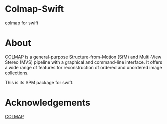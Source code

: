 # Colmap-Swift
colmap for swift

# About 
[COLMAP](https://github.com/colmap/colmap) is a general-purpose Structure-from-Motion (SfM) and Multi-View Stereo (MVS) pipeline with a graphical and command-line interface. It offers a wide range of features for reconstruction of ordered and unordered image collections.

This is its SPM package for swift.

# Acknowledgements
[COLMAP](https://github.com/colmap/colmap) 

